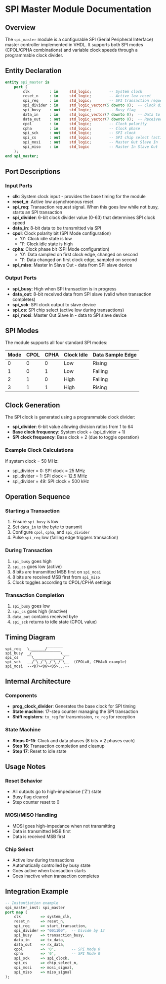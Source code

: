 # SPI Master Module Documentation

## Overview
The `spi_master` module is a configurable SPI (Serial Peripheral Interface) master controller implemented in VHDL. It supports both SPI modes (CPOL/CPHA combinations) and variable clock speeds through a programmable clock divider.

## Entity Declaration
```vhdl
entity spi_master is
    port (
        clk         : in     std_logic;        -- System clock
        reset_n     : in     std_logic;        -- Active low reset
        spi_req     : in     std_logic;        -- SPI transaction request
        spi_divider : in     std_logic_vector(5 downto 0);  -- Clock divider (6 bits)
        spi_busy    : out    std_logic;        -- Busy flag
        data_in     : in     std_logic_vector(7 downto 0);  -- Data to transmit
        data_out    : out    std_logic_vector(7 downto 0);  -- Received data
        cpol        : in     std_logic;        -- Clock polarity
        cpha        : in     std_logic;        -- Clock phase
        spi_sck     : out    std_logic;        -- SPI clock
        spi_cs      : out    std_logic;        -- SPI chip select (active low)
        spi_mosi    : out    std_logic;        -- Master Out Slave In
        spi_miso    : in     std_logic         -- Master In Slave Out
    );
end spi_master;
```

## Port Descriptions

### Input Ports
- **clk**: System clock input - provides the base timing for the module
- **reset_n**: Active low asynchronous reset
- **spi_req**: Transaction request signal. When this goes low while not busy, starts an SPI transaction
- **spi_divider**: 6-bit clock divider value (0-63) that determines SPI clock speed
- **data_in**: 8-bit data to be transmitted via SPI
- **cpol**: Clock polarity bit (SPI Mode configuration)
  - '0': Clock idle state is low
  - '1': Clock idle state is high
- **cpha**: Clock phase bit (SPI Mode configuration)
  - '0': Data sampled on first clock edge, changed on second
  - '1': Data changed on first clock edge, sampled on second
- **spi_miso**: Master In Slave Out - data from SPI slave device

### Output Ports
- **spi_busy**: High when SPI transaction is in progress
- **data_out**: 8-bit received data from SPI slave (valid when transaction completes)
- **spi_sck**: SPI clock output to slave device
- **spi_cs**: SPI chip select (active low during transactions)
- **spi_mosi**: Master Out Slave In - data to SPI slave device

## SPI Modes
The module supports all four standard SPI modes:

| Mode | CPOL | CPHA | Clock Idle | Data Sample Edge |
|------|------|------|------------|------------------|
| 0    | 0    | 0    | Low        | Rising           |
| 1    | 0    | 1    | Low        | Falling          |
| 2    | 1    | 0    | High       | Falling          |
| 3    | 1    | 1    | High       | Rising           |

## Clock Generation
The SPI clock is generated using a programmable clock divider:
- **spi_divider**: 6-bit value allowing division ratios from 1 to 64
- **Base clock frequency**: System clock ÷ (spi_divider + 1)
- **SPI clock frequency**: Base clock ÷ 2 (due to toggle operation)

### Example Clock Calculations
If system clock = 50 MHz:
- spi_divider = 0: SPI clock = 25 MHz
- spi_divider = 1: SPI clock = 12.5 MHz  
- spi_divider = 49: SPI clock = 500 kHz

## Operation Sequence

### Starting a Transaction
1. Ensure `spi_busy` is low
2. Set `data_in` to the byte to transmit
3. Configure `cpol`, `cpha`, and `spi_divider`
4. Pulse `spi_req` low (falling edge triggers transaction)

### During Transaction
1. `spi_busy` goes high
2. `spi_cs` goes low (active)
3. 8 bits are transmitted MSB first on `spi_mosi`
4. 8 bits are received MSB first from `spi_miso`
5. Clock toggles according to CPOL/CPHA settings

### Transaction Completion
1. `spi_busy` goes low
2. `spi_cs` goes high (inactive)
3. `data_out` contains received byte
4. `spi_sck` returns to idle state (CPOL value)

## Timing Diagram
```
spi_req   \_______/‾‾‾‾‾‾‾
spi_busy  _/‾‾‾‾‾‾‾‾‾‾‾‾‾\_
spi_cs    ‾‾\_____________/‾‾
spi_sck   __/‾\_/‾\_/‾\_/‾\__  (CPOL=0, CPHA=0 example)
spi_mosi  --<D7><D6><D5>...--
```

## Internal Architecture

### Components
- **prog_clock_divider**: Generates the base clock for SPI timing
- **State machine**: 17-step counter managing the SPI transaction
- **Shift registers**: `tx_reg` for transmission, `rx_reg` for reception

### State Machine
- **Steps 0-15**: Clock and data phases (8 bits × 2 phases each)
- **Step 16**: Transaction completion and cleanup
- **Step 17**: Reset to idle state

## Usage Notes

### Reset Behavior
- All outputs go to high-impedance ('Z') state
- Busy flag cleared
- Step counter reset to 0

### MOSI/MISO Handling
- MOSI goes high-impedance when not transmitting
- Data is transmitted MSB first
- Data is received MSB first

### Chip Select
- Active low during transactions
- Automatically controlled by busy state
- Goes active when transaction starts
- Goes inactive when transaction completes

## Integration Example
```vhdl
-- Instantiation example
spi_master_inst: spi_master
port map (
    clk         => system_clk,
    reset_n     => reset_n,
    spi_req     => start_transaction,
    spi_divider => "001100",  -- Divide by 13
    spi_busy    => transaction_busy,
    data_in     => tx_data,
    data_out    => rx_data,
    cpol        => '0',       -- SPI Mode 0
    cpha        => '0',       -- SPI Mode 0
    spi_sck     => spi_clock,
    spi_cs      => chip_select_n,
    spi_mosi    => mosi_signal,
    spi_miso    => miso_signal
);
```